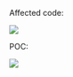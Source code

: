 Affected code:

<img src="https://imgur.com/PDVnCl3.png">

POC:

<img src="https://imgur.com/8d2kXhi.png">
